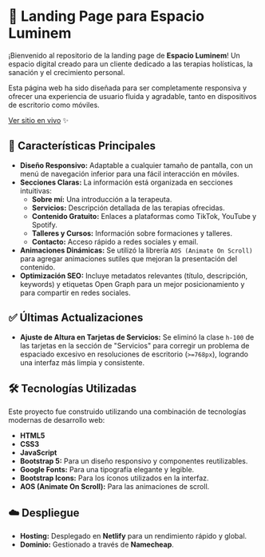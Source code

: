 # 🌌 Landing Page para Espacio Luminem

¡Bienvenido al repositorio de la landing page de **Espacio Luminem**! Un espacio digital creado para un cliente dedicado a las terapias holísticas, la sanación y el crecimiento personal.

Esta página web ha sido diseñada para ser completamente responsiva y ofrecer una experiencia de usuario fluida y agradable, tanto en dispositivos de escritorio como móviles.

[Ver sitio en vivo](https://espacio-luminem.com/) ✨

## 🚀 Características Principales

*   **Diseño Responsivo:** Adaptable a cualquier tamaño de pantalla, con un menú de navegación inferior para una fácil interacción en móviles.
*   **Secciones Claras:** La información está organizada en secciones intuitivas:
    *   **Sobre mí:** Una introducción a la terapeuta.
    *   **Servicios:** Descripción detallada de las terapias ofrecidas.
    *   **Contenido Gratuito:** Enlaces a plataformas como TikTok, YouTube y Spotify.
    *   **Talleres y Cursos:** Información sobre formaciones y talleres.
    *   **Contacto:** Acceso rápido a redes sociales y email.
*   **Animaciones Dinámicas:** Se utilizó la librería `AOS (Animate On Scroll)` para agregar animaciones sutiles que mejoran la presentación del contenido.
*   **Optimización SEO:** Incluye metadatos relevantes (título, descripción, keywords) y etiquetas Open Graph para un mejor posicionamiento y para compartir en redes sociales.

## ✅ Últimas Actualizaciones

*   **Ajuste de Altura en Tarjetas de Servicios:** Se eliminó la clase `h-100` de las tarjetas en la sección de "Servicios" para corregir un problema de espaciado excesivo en resoluciones de escritorio (`>=768px`), logrando una interfaz más limpia y consistente.

## 🛠️ Tecnologías Utilizadas

Este proyecto fue construido utilizando una combinación de tecnologías modernas de desarrollo web:

*   **HTML5**
*   **CSS3**
*   **JavaScript**
*   **Bootstrap 5:** Para un diseño responsivo y componentes reutilizables.
*   **Google Fonts:** Para una tipografía elegante y legible.
*   **Bootstrap Icons:** Para los íconos utilizados en la interfaz.
*   **AOS (Animate On Scroll):** Para las animaciones de scroll.

## ☁️ Despliegue

*   **Hosting:** Desplegado en **Netlify** para un rendimiento rápido y global.
*   **Dominio:** Gestionado a través de **Namecheap**.
